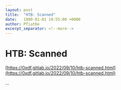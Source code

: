 ```yaml
---
layout: post
title:  "HTB: Scanned"
date:   1990-01-01 19:55:00 +0000
author: PfiatDe
excerpt_separator: <!--more-->
---
```


# HTB: Scanned
[https://0xdf.gitlab.io/2022/09/10/htb-scanned.html](https://0xdf.gitlab.io/2022/09/10/htb-scanned.html)

...
<!--more-->

